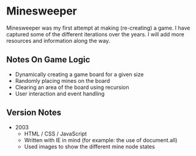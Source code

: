# Minesweeper

Minesweeper was my first attempt at making (re-creating) a game. I have captured some of the different iterations over  the years. I will add more resources and information along the way.

## Notes On Game Logic

 * Dynamically creating a game board for a given size
 * Randomly placing mines on the board
 * Clearing an area of the board using recursion
 * User interaction and event handling

## Version Notes

 * 2003
   * HTML / CSS / JavaScript
   * Written with IE in mind (for example: the use of document.all)
   * Used images to show the different mine node states
